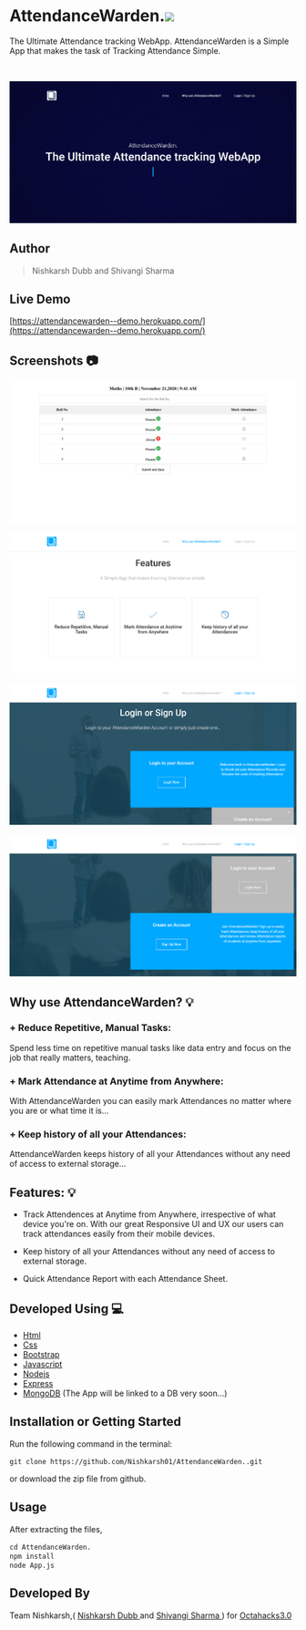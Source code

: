 # AttendanceWarden.<img src="https://media.giphy.com/media/WUlplcMpOCEmTGBtBW/giphy.gif" width="30"> 

The Ultimate Attendance tracking WebApp. AttendanceWarden is a Simple App that makes the task of Tracking Attendance Simple.

<br>

![WebApp Screenshot](screenshots/1.jpg)
## Author 
> Nishkarsh Dubb and Shivangi Sharma

## Live Demo 

[https://attendancewarden--demo.herokuapp.com/](https://attendancewarden--demo.herokuapp.com/)

## Screenshots 📷


![WebApp Screenshot](screenshots/5.png)

![WebApp Screenshot](screenshots/2.png)

![WebApp Screenshot](screenshots/3.png)

![WebApp Screenshot](screenshots/4.png)


## Why use AttendanceWarden? 💡 

### + Reduce Repetitive, Manual Tasks: 

Spend less time on repetitive manual tasks like data entry and focus on the job that really matters, teaching.

### + Mark Attendance at Anytime from Anywhere: 

With AttendanceWarden you can easily mark Attendances no matter where you are or what time it is...

### + Keep history of all your Attendances: 

AttendanceWarden keeps history of all your Attendances without any need of access to external storage...


##  Features: 💡 

+ Track Attendences at Anytime from Anywhere, irrespective of what device you're on. With our great Responsive UI and UX our users can track attendances easily from their mobile devices.

+ Keep history of all your Attendances without any need of access to external storage.

+ Quick Attendance Report with each Attendance Sheet.

## Developed Using 💻

+ [Html](https://developer.mozilla.org/en-US/docs/Web/HTML)
+ [Css](https://developer.mozilla.org/en-US/docs/Web/CSS)
+ [Bootstrap](https://getbootstrap.com/)
+ [Javascript](https://developer.mozilla.org/en-US/docs/Web/javascript)
+ [Nodejs](https://nodejs.org/en/)
+ [Express](http://expressjs.com/)
+ [MongoDB](https://www.mongodb.com/) (The App will be linked to a DB very soon...)

## Installation or Getting Started

Run the following command in the terminal:

	git clone https://github.com/Nishkarsh01/AttendanceWarden..git
or download the zip file from github.
    

## Usage
After extracting the files,

    cd AttendanceWarden.
    npm install 
    node App.js
    
  
## Developed By

Team Nishkarsh,( [Nishkarsh Dubb ](http://nishkarshdubb-fullstack.herokuapp.com/) and [Shivangi Sharma ](https://www.linkedin.com/in/shivangiisharma/) ) for [Octahacks3.0](https://octahacks.tech/)
